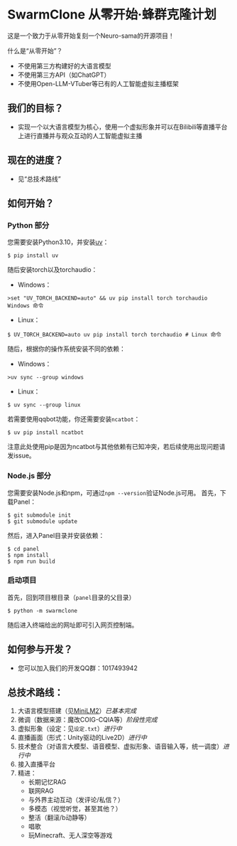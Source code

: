 # SwarmClone 从零开始·蜂群克隆计划
这是一个致力于从零开始复刻一个Neuro-sama的开源项目！

什么是“从零开始”？
- 不使用第三方构建好的大语言模型
- 不使用第三方API（如ChatGPT）
- 不使用Open-LLM-VTuber等已有的人工智能虚拟主播框架

## 我们的目标？
- 实现一个以大语言模型为核心，使用一个虚拟形象并可以在Bilibili等直播平台上进行直播并与观众互动的人工智能虚拟主播

## 现在的进度？
- 见“总技术路线”

## 如何开始？
### Python 部分
您需要安装Python3.10，并安装[uv](https://docs.astral.sh/uv/)：
```console
$ pip install uv
```
随后安装torch以及torchaudio：
- Windows：
```console
>set "UV_TORCH_BACKEND=auto" && uv pip install torch torchaudio  Windows 命令
```
- Linux：
```console
$ UV_TORCH_BACKEND=auto uv pip install torch torchaudio # Linux 命令
```
随后，根据你的操作系统安装不同的依赖：
- Windows：
```console
>uv sync --group windows
```
- Linux：
```console
$ uv sync --group linux
```
若需要使用qqbot功能，你还需要安装`ncatbot`：
```console
$ uv pip install ncatbot
```
注意此处使用pip是因为ncatbot与其他依赖有已知冲突，若后续使用出现问题请发issue。
### Node.js 部分
您需要安装Node.js和npm，可通过`npm --version`验证Node.js可用。
首先，下载Panel：
```console
$ git submodule init
$ git submodule update
```
然后，进入Panel目录并安装依赖：
```console
$ cd panel
$ npm install
$ npm run build
```
### 启动项目
首先，回到项目根目录（`panel`目录的父目录）
```console
$ python -m swarmclone
```
随后进入终端给出的网址即可引入网页控制端。
## 如何参与开发？
- 您可以加入我们的开发QQ群：1017493942


## 总技术路线：
1) 大语言模型搭建（见[MiniLM2](https://github.com/swarmclone/MiniLM2)）*已基本完成*
2) 微调（数据来源：魔改COIG-CQIA等）*阶段性完成*
3) 虚拟形象（设定：见`设定.txt`）*进行中*
4) 直播画面（形式：Unity驱动的Live2D）*进行中*
5) 技术整合（对语言大模型、语音模型、虚拟形象、语音输入等，统一调度）*进行中*
6) 接入直播平台
7) 精进：
    - 长期记忆RAG
    - 联网RAG
    - 与外界主动互动（发评论/私信？）
    - 多模态（视觉听觉，甚至其他？）
    - 整活（翻滚/b动静等）
    - 唱歌
    - 玩Minecraft、无人深空等游戏
